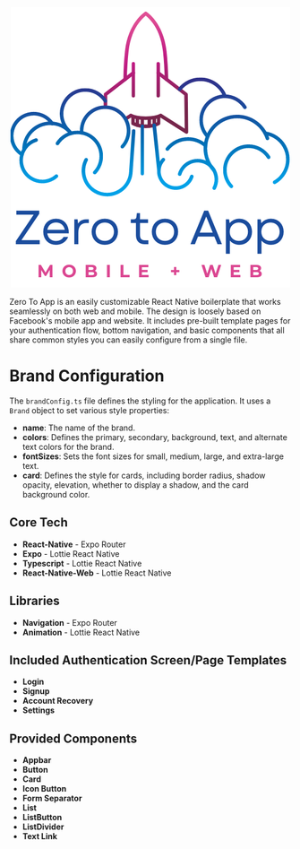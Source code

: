 
<p align="center">
  <img src="https://github.com/Alex-Amayo/ZeroToApp/blob/master/assets/logo.png" alt="Logo">
</p>

Zero To App is an easily customizable React Native boilerplate that works seamlessly on both web and mobile. The design is loosely based on Facebook's mobile app and website. 
It includes pre-built template pages for your authentication flow, bottom navigation, and basic components that all share common styles you can easily configure from a single file. 

# Brand Configuration

The `brandConfig.ts` file defines the styling for the application. It uses a `Brand` object to set various style properties:

- **name**: The name of the brand.
- **colors**: Defines the primary, secondary, background, text, and alternate text colors for the brand.
- **fontSizes**: Sets the font sizes for small, medium, large, and extra-large text.
- **card**: Defines the style for cards, including border radius, shadow opacity, elevation, whether to display a shadow, and the card background color.


## Core Tech
- **React-Native** - Expo Router
- **Expo** - Lottie React Native
- **Typescript** - Lottie React Native
- **React-Native-Web** - Lottie React Native

## Libraries
- **Navigation** - Expo Router
- **Animation** - Lottie React Native

## Included Authentication Screen/Page Templates

- **Login**
- **Signup**
- **Account Recovery**
- **Settings**


## Provided Components

- **Appbar**
- **Button**
- **Card**
- **Icon Button**
- **Form Separator**
- **List**
- **ListButton**
- **ListDivider**
- **Text Link**
